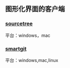 ## 图形化界面的客户端

### [sourcetree](https://www.sourcetreeapp.com/)

平台：windows，mac

### [smartgit](https://www.sourcetreeapp.com/)

平台：windows,mac,linux